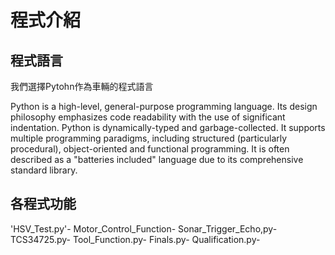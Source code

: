# 程式介紹
## 程式語言
我們選擇Pytohn作為車輛的程式語言

Python is a high-level, general-purpose programming language. Its design philosophy emphasizes code readability with the use of significant indentation.
Python is dynamically-typed and garbage-collected. It supports multiple programming paradigms, including structured (particularly procedural), object-oriented and functional programming. It is often described as a "batteries included" language due to its comprehensive standard library.

## 各程式功能
'HSV_Test.py'-
Motor_Control_Function-
Sonar_Trigger_Echo,py-
TCS34725.py-
Tool_Function.py-
Finals.py-
Qualification.py-
